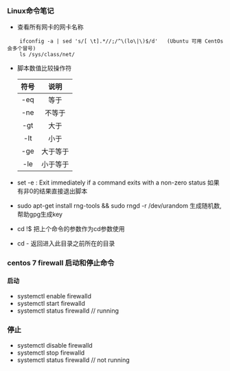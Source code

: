 ### Linux命令笔记

* 查看所有网卡的网卡名称
```
	ifconfig -a | sed 's/[ \t].*//;/^\(lo\|\)$/d'   (Ubuntu 可用 CentOs会多个冒号)
	ls /sys/class/net/ 
```

* 脚本数值比较操作符

  符号  |  说明
  :---:|:-----:
  -eq  |  等于
  -ne  |  不等于
  -gt  |  大于
  -lt  |  小于
  -ge  |  大于等于
  -le  |  小于等于

* set -e : Exit immediately if a command exits with a non-zero status 如果有非0的结果直接退出脚本

* sudo apt-get install rng-tools && sudo rngd -r /dev/urandom
  生成随机数, 帮助gpg生成key

* cd !$ 把上个命令的参数作为cd参数使用
* cd - 返回进入此目录之前所在的目录


### centos 7 firewall 启动和停止命令
#### 启动
* systemctl enable firewalld
* systemctl start firewalld
* systemctl status firewalld   // running
### 停止
* systemctl disable firewalld
* systemctl stop firewalld
* systemctl status firewalld   // not running

